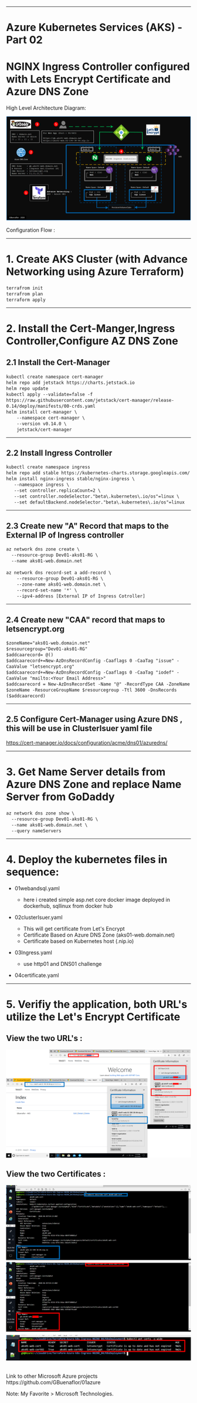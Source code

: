 ----------------------------------------------------------
# Azure Kubernetes Services (AKS) - Part 02
# NGINX Ingress Controller configured with Lets Encrypt Certificate and Azure DNS Zone



High Level Architecture Diagram:


![Image description](https://github.com/GBuenaflor/01azure-aks-ingresscontroller-https/blob/master/Images/GB-AKS-Ingress-Https01.png)



Configuration Flow :


----------------------------------------------------------
# 1. Create AKS Cluster (with Advance Networking using Azure Terraform)
  
```
terrafrom init
terrafrom plan
terraform apply
```

----------------------------------------------------------
# 2. Install the Cert-Manger,Ingress Controller,Configure AZ DNS Zone

## 2.1  Install the Cert-Manager

```
kubectl create namespace cert-manager
helm repo add jetstack https://charts.jetstack.io
helm repo update
kubectl apply --validate=false -f https://raw.githubusercontent.com/jetstack/cert-manager/release-0.14/deploy/manifests/00-crds.yaml
helm install cert-manager \
    --namespace cert-manager \
    --version v0.14.0 \
    jetstack/cert-manager
``` 
----------------------------------------------------------
## 2.2 Install Ingress Controller
 
 ```
kubectl create namespace ingress
helm repo add stable https://kubernetes-charts.storage.googleapis.com/
helm install nginx-ingress stable/nginx-ingress \
    --namespace ingress \
    --set controller.replicaCount=2 \
    --set controller.nodeSelector."beta\.kubernetes\.io/os"=linux \
    --set defaultBackend.nodeSelector."beta\.kubernetes\.io/os"=linux
 ```
 
----------------------------------------------------------
## 2.3 Create new "A" Record that maps to the External IP of Ingress controller

```
az network dns zone create \
  --resource-group Dev01-aks01-RG \
  --name aks01-web.domain.net
 
az network dns record-set a add-record \
    --resource-group Dev01-aks01-RG \
    --zone-name aks01-web.domain.net \
    --record-set-name '*' \
    --ipv4-address [External IP of Ingress Cotroller]
```

----------------------------------------------------------
## 2.4 Create new "CAA" record that maps to letsencrypt.org 

```
$zoneName="aks01-web.domain.net"
$resourcegroup="Dev01-aks01-RG"
$addcaarecord= @()
$addcaarecord+=New-AzDnsRecordConfig -Caaflags 0 -CaaTag "issue" -CaaValue "letsencrypt.org"
$addcaarecord+=New-AzDnsRecordConfig -Caaflags 0 -CaaTag "iodef" -CaaValue "mailto:<Your Email Address>"
$addcaarecord = New-AzDnsRecordSet -Name "@" -RecordType CAA -ZoneName $zoneName -ResourceGroupName $resourcegroup -Ttl 3600 -DnsRecords ($addcaarecord)
```
----------------------------------------------------------
## 2.5 Configure Cert-Manager using Azure DNS , this will be use in ClusterIsuer yaml file


https://cert-manager.io/docs/configuration/acme/dns01/azuredns/
       
       
----------------------------------------------------------
# 3. Get Name Server details from Azure DNS Zone and replace Name Server from GoDaddy

```
az network dns zone show \
  --resource-group Dev01-aks01-RG \
  --name aks01-web.domain.net \
  --query nameServers
```
----------------------------------------------------------
# 4. Deploy the kubernetes files in sequence:

   - 01webandsql.yaml 
   
        - here i created simple asp.net core docker image deployed in dockerhub, sqllinux from docker hub
   
   
   - 02clusterIsuer.yaml 
   
        - This will get certificate from Let's Encrypt
        - Certificate Based on Azure DNS Zone (aks01-web.domain.net)
        - Certificate based on Kubernetes host (.nip.io) 
      
      
   - 03Ingress.yaml 
   
        - use http01 and DNS01 challenge
   
   
   - 04certificate.yaml   
  
  
----------------------------------------------------------
# 5. Verifiy the application, both URL's utilize the Let's Encrypt Certificate


## View the two URL's :


![Image description](https://github.com/GBuenaflor/01azure-aks-ingresscontroller-https/blob/master/Images/GB-AKS-Ingress-Https02.png)


## View the two Certificates :


![Image description](https://github.com/GBuenaflor/01azure-aks-ingresscontroller-https/blob/master/Images/GB-AKS-Ingress-Https03.png)


</br>
Link to other Microsoft Azure projects
https://github.com/GBuenaflor/01azure
</br>


Note: My Favorite > Microsoft Technologies.
